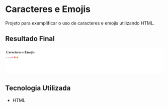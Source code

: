 # Caracteres e Emojis
Projeto para exemplificar o uso de caracteres e emojis utilizando HTML.

## Resultado Final

[<img src="./resultado.jpg" alt="caracteres e emojis usando HTML">](https://priscila199.github.io/caracteres-e-emojis/)

## Tecnologia Utilizada
- HTML